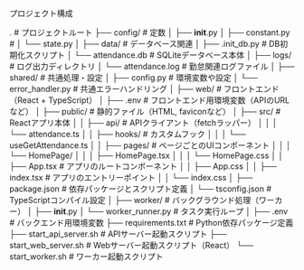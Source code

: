 プロジェクト構成

.                                       # プロジェクトルート
├── config/                             # 定数
│   ├── __init__.py
│   ├── constant.py                     # 
│   └── state.py
│
├── data/                               # データベース関連
│   ├── .init_db.py                     # DB初期化スクリプト
│   └── attendance.db                   # SQLiteデータベース本体
│
├── logs/                               # ログ出力ディレクトリ
│   └── attendance.log                  # 勤怠関連ログファイル
│
├── shared/                             # 共通処理・設定
│   ├── config.py                       # 環境変数や設定
│   └── error_handler.py                # 共通エラーハンドリング
│
├── web/                                # フロントエンド（React + TypeScript）
│   ├── .env                            # フロントエンド用環境変数（APIのURLなど）
│   ├── public/                         # 静的ファイル（HTML, faviconなど）
│   ├── src/                            # Reactアプリ本体
│   │   ├── api/                        # APIクライアント（fetchラッパー）
│   │   │   └── attendance.ts
│   │   ├── hooks/                      # カスタムフック
│   │   │   └── useGetAttendance.ts
│   │   ├── pages/                      # ページごとのUIコンポーネント
│   │   │   └── HomePage/
│   │   │       ├── HomePage.tsx
│   │   │       └── HomePage.css
│   │   ├── App.tsx                     # アプリのルートコンポーネント
│   │   ├── App.css
│   │   ├── index.tsx                   # アプリのエントリーポイント
│   │   └── index.css
│   ├── package.json                    # 依存パッケージとスクリプト定義
│   └── tsconfig.json                   # TypeScriptコンパイル設定
│
├── worker/                             # バックグラウンド処理（ワーカー）
│   ├── __init__.py
│   └── worker_runner.py                # タスク実行ループ
│
├── .env                                # バックエンド用環境変数
├── requirements.txt                    # Python依存パッケージ定義
├── start_api_server.sh                 # APIサーバー起動スクリプト
├── start_web_server.sh                 # Webサーバー起動スクリプト（React）
└── start_worker.sh                     # ワーカー起動スクリプト
